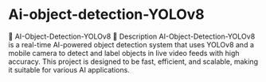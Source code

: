 # Ai-object-detection-YOLOv8
🚀 AI-Object-Detection-YOLOv8  📌 Description  AI-Object-Detection-YOLOv8 is a real-time AI-powered object detection system that uses YOLOv8 and a mobile camera to detect and label objects in live video feeds with high accuracy. This project is designed to be fast, efficient, and scalable, making it suitable for various AI applications. 
